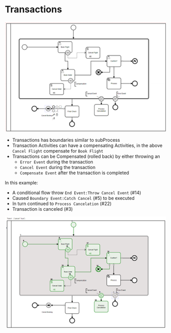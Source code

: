 # Transactions

![Using Modeler](trans1.png)

- Transactions has boundaries similar to subProcess
- Transaction Activities can have a compensating Activities, in the above `Cancel Flight` compensate for `Book Flight` 
- Transactions can be Compensated (rolled back) by either throwing an 
    - `Error Event` during the transaction
    - `Cancel Event` during the transaction
    - `Compensate Event` after the transaction is completed

In this example:

- A conditional flow throw `End Event:Throw Cancel Event` (#14)
- Caused `Boundary Event:Catch Cancel` (#5) to be executed
- In turn continued to `Process Cancelation` (#22)
- Transaction is canceled (#3)

![Using Modeler](trans2.png)
<div style="clear:both"></div>